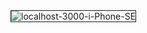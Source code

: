 <img src="https://i.ibb.co/xD0sBLc/localhost-3000-i-Phone-SE.png" alt="localhost-3000-i-Phone-SE" border="1">
